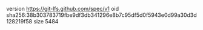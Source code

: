 version https://git-lfs.github.com/spec/v1
oid sha256:38b303783719fbe9df3db341296e8b7c95df5d0f5943e0d99a30d3d128219f58
size 5484
